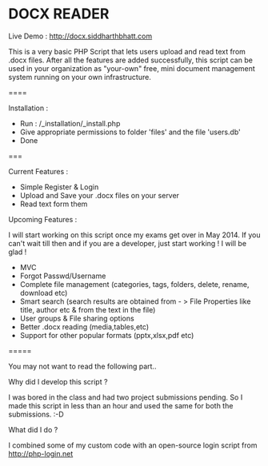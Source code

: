 <h1>DOCX READER</h1>

Live Demo : http://docx.siddharthbhatt.com
 
This is a very basic PHP Script that lets users upload and read text from .docx files. After all the features are added successfully, this script can be used in your organization as "your-own" free, mini document management system running on your own infrastructure.

====

Installation :

- Run : /_installation/_install.php
- Give appropriate permissions to folder 'files' and the file 'users.db'
- Done

===

Current Features :
 
- Simple Register & Login
- Upload and Save your .docx files on your server
- Read text form them

Upcoming Features :

I will start working on this script once my exams get over in May 2014. If you can't wait till then and if you are a developer, just start working ! I will be glad !

- MVC
- Forgot Passwd/Username
- Complete file management (categories, tags, folders, delete, rename, download etc)
- Smart search (search results are obtained from - > File Properties like title, author etc & from the text in the file)
- User groups & File sharing options
- Better .docx reading (media,tables,etc)
- Support for other popular formats (pptx,xlsx,pdf etc)

=====

<p>You may not want to read the following part..</p>
Why did I develop this script ?

I was bored in the class and had two project submissions pending. So I made this script in less than an hour and used the same for both the submissions. :-D 

What did I do ?

I combined some of my custom code with an open-source login script from http://php-login.net 

